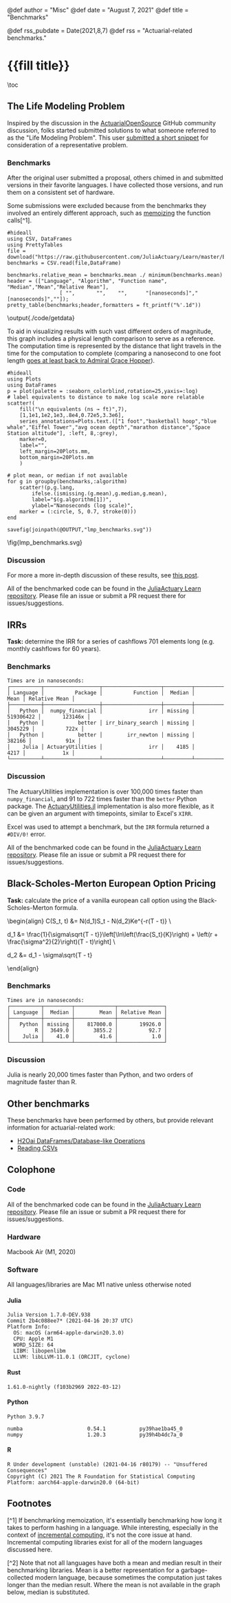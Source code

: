 @def author = "Misc"
@def date = "August 7, 2021"
@def title = "Benchmarks"

@def rss_pubdate = Date(2021,8,7)
@def rss = "Actuarial-related benchmarks."

# {{fill title}}

\toc

## The Life Modeling Problem

Inspired by the discussion in the [ActuarialOpenSource](https://github.com/actuarialopensource) GitHub community discussion, folks started submitted solutions to what someone referred to as the "Life Modeling Problem". This user [submitted a short snippet](https://github.com/orgs/actuarialopensource/teams/common-room/discussions/5) for consideration of a representative problem.

### Benchmarks

After the original user submitted a proposal, others chimed in and submitted versions in their favorite languages. I have collected those versions, and run them on a consistent set of hardware.

Some submissions were excluded because from the benchmarks they involved an entirely different approach, such as [memoizing](https://en.wikipedia.org/wiki/Memoization) the function calls[^1].


```julia:./code/getdata
#hideall
using CSV, DataFrames
using PrettyTables
file = download("https://raw.githubusercontent.com/JuliaActuary/Learn/master/Benchmarks/LifeModelingProblem/benchmarks.csv")
benchmarks = CSV.read(file,DataFrame)

benchmarks.relative_mean = benchmarks.mean ./ minimum(benchmarks.mean)
header = (["Language", "Algorithm", "Function name", "Median","Mean","Relative Mean"],
                 [ "",       "",    "",      "[nanoseconds]","[nanoseconds]",""]);
pretty_table(benchmarks;header,formatters = ft_printf("%'.1d"))
```
\output{./code/getdata}

To aid in visualizing results with such vast different orders of magnitude, this graph includes a physical length comparison to serve as a reference. The computation time is represented by the distance that light travels in the time for the computation to complete (comparing a nanosecond to one foot length [goes at least back to Admiral Grace Hopper](https://www.youtube.com/watch?v=9eyFDBPk4Yw)).

```julia:lmp_plot
#hideall
using Plots
using DataFrames
p = plot(palette = :seaborn_colorblind,rotation=25,yaxis=:log)
# label equivalents to distance to make log scale more relatable
scatter!(
    fill("\n equivalents (ns → ft)",7),
    [1,1e1,1e2,1e3,.8e4,0.72e5,3.3e6],
    series_annotations=Plots.text.(["1 foot","basketball hoop","blue whale","Eiffel Tower","avg ocean depth","marathon distance","Space Station altitude"], :left, 8,:grey),
    marker=0,
    label="",
    left_margin=20Plots.mm,
    bottom_margin=20Plots.mm
    )

# plot mean, or median if not available
for g in groupby(benchmarks,:algorithm)
    scatter!(p,g.lang,
        ifelse.(ismissing.(g.mean),g.median,g.mean),
        label="$(g.algorithm[1])",
        ylabel="Nanoseconds (log scale)",
    marker = (:circle, 5, 0.7, stroke(0)))
end

savefig(joinpath(@OUTPUT,"lmp_benchmarks.svg"))
```

\fig{lmp_benchmarks.svg}

### Discussion

For more a more in-depth discussion of these results, see [this post](/blog/life-modeling-problem/).

All of the benchmarked code can be found in the [JuliaActuary Learn repository](https://github.com/JuliaActuary/Learn/tree/master/Benchmarks/LifeModelingProblem). Please file an issue or submit a PR request there for issues/suggestions.

## IRRs

**Task:** determine the IRR for a series of cashflows 701 elements long (e.g. monthly cashflows for 60 years).

### Benchmarks

```plaintext
Times are in nanoseconds:
┌──────────┬──────────────────┬───────────────────┬─────────┬─────────────┬───────────────┐
│ Language │          Package │          Function │  Median │        Mean │ Relative Mean │
├──────────┼──────────────────┼───────────────────┼─────────┼─────────────┼───────────────┤
│   Python │  numpy_financial │               irr │ missing │   519306422 │       123146x │
│   Python │           better │ irr_binary_search │ missing │     3045229 │          722x │
│   Python │           better │        irr_newton │ missing │      382166 │           91x │
│    Julia │ ActuaryUtilities │               irr │    4185 │        4217 │            1x │
└──────────┴──────────────────┴───────────────────┴─────────┴─────────────┴───────────────┘
```

### Discussion

The ActuaryUtilities implementation is over 100,000 times faster than `numpy_financial`, and 91 to 722 times faster than the `better` Python package. The [ActuaryUtilities.jl](/#actuaryutilitiesjl) implementation is also more flexible, as it can be given an argument with timepoints, similar to Excel's `XIRR`.

Excel was used to attempt a benchmark, but the `IRR` formula returned a `#DIV/0!` error.

All of the benchmarked code can be found in the [JuliaActuary Learn repository](https://github.com/JuliaActuary/Learn/tree/master/Benchmarks/irr). Please file an issue or submit a PR request there for issues/suggestions.

## Black-Scholes-Merton European Option Pricing

**Task:** calculate the price of a vanilla european call option using the Black-Scholes-Merton formula.


\begin{align}
C(S_t, t) &= N(d_1)S_t - N(d_2)Ke^{-r(T - t)} \\

d_1 &= \frac{1}{\sigma\sqrt{T - t}}\left[\ln\left(\frac{S_t}{K}\right) + \left(r + \frac{\sigma^2}{2}\right)(T - t)\right] \\

d_2 &= d_1 - \sigma\sqrt{T - t}

\end{align}

### Benchmarks

```plaintext
Times are in nanoseconds:
┌──────────┬─────────┬─────────────┬───────────────┐
│ Language │  Median │        Mean │ Relative Mean │
├──────────┼─────────┼─────────────┼───────────────┤
│   Python │ missing │    817000.0 │       19926.0 │
│        R │  3649.0 │      3855.2 │          92.7 │
│    Julia │    41.0 │        41.6 │           1.0 │
└──────────┴─────────┴─────────────┴───────────────┘
```

### Discussion

Julia is nearly 20,000 times faster than Python, and two orders of magnitude faster than R.

## Other benchmarks

These benchmarks have been performed by others, but provide relevant information for actuarial-related work:

- [H2Oai DataFrames/Database-like Operations](https://h2oai.github.io/db-benchmark/)
- [Reading CSVs](https://juliacomputing.com/blog/2020/06/fast-csv/)


## Colophone

### Code

All of the benchmarked code can be found in the [JuliaActuary Learn repository](https://github.com/JuliaActuary/Learn/tree/master/Benchmarks/). Please file an issue or submit a PR request there for issues/suggestions.

### Hardware

Macbook Air (M1, 2020)

### Software

All languages/libraries are Mac M1 native unless otherwise noted

#### Julia

```
Julia Version 1.7.0-DEV.938
Commit 2b4c088ee7* (2021-04-16 20:37 UTC)
Platform Info:
  OS: macOS (arm64-apple-darwin20.3.0)
  CPU: Apple M1
  WORD_SIZE: 64
  LIBM: libopenlibm
  LLVM: libLLVM-11.0.1 (ORCJIT, cyclone)
```
 
#### Rust

```
1.61.0-nightly (f103b2969 2022-03-12)
```

#### Python

```
Python 3.9.7

numba                     0.54.1           py39hae1ba45_0
numpy                     1.20.3           py39h4b4dc7a_0
```

#### R

```
R Under development (unstable) (2021-04-16 r80179) -- "Unsuffered Consequences"
Copyright (C) 2021 The R Foundation for Statistical Computing
Platform: aarch64-apple-darwin20.0 (64-bit)
```

## Footnotes

[^1] If benchmarking memoization, it's essentially benchmarking how long it takes to perform hashing in a language. While interesting, especially in the context of [incremental computing](https://scattered-thoughts.net/writing/an-opinionated-map-of-incremental-and-streaming-systems), it's not the core issue at hand. Incremental computing libraries exist for all of the modern languages discussed here.

[^2] Note that not all languages have both a mean and median result in their benchmarking libraries. Mean is a better representation for a garbage-collected modern language, because sometimes the computation just takes longer than the median result. Where the mean is not available in the graph below, median is substituted.
